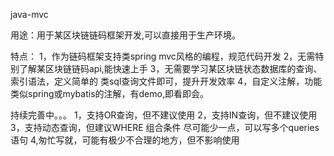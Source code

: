 java-mvc

用途：用于某区块链链码框架开发,可以直接用于生产环境。

特点：
     1，作为链码框架支持类spring mvc风格的编程，规范代码开发
     2，无需特别了解某区块链链码api,能快速上手
     3，无需要学习某区块链状态数据库的查询、索引语法，定义简单的
        类sql查询文件即可，提升开发效率
     4，自定义注解，功能类似spring或mybatis的注解，有demo,即看即会。

持续完善中。。。
1，支持OR查询，但不建议使用
2，支持IN查询，但不建议使用
3，支持动态查询，但建议WHERE 组合条件
尽可能少一点，可以写多个queries语句
4,匆忙写就，可能有极少不合理的地方，但不影响使用

